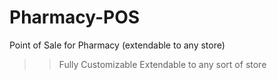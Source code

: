 # Pharmacy-POS
Point of Sale for Pharmacy (extendable to any store)

>> Fully Customizable
>> Extendable to any sort of store
